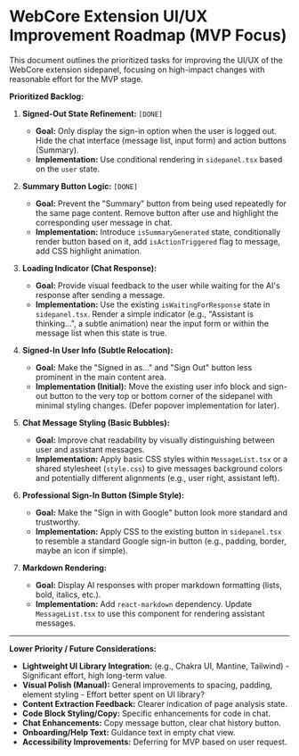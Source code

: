 # WebCore Extension UI/UX Improvement Roadmap (MVP Focus)

This document outlines the prioritized tasks for improving the UI/UX of the WebCore extension sidepanel, focusing on high-impact changes with reasonable effort for the MVP stage.

**Prioritized Backlog:**

1.  **Signed-Out State Refinement:** `[DONE]`

    - **Goal:** Only display the sign-in option when the user is logged out. Hide the chat interface (message list, input form) and action buttons (Summary).
    - **Implementation:** Use conditional rendering in `sidepanel.tsx` based on the `user` state.

2.  **Summary Button Logic:** `[DONE]`

    - **Goal:** Prevent the "Summary" button from being used repeatedly for the same page content. Remove button after use and highlight the corresponding user message in chat.
    - **Implementation:** Introduce `isSummaryGenerated` state, conditionally render button based on it, add `isActionTriggered` flag to message, add CSS highlight animation.

3.  **Loading Indicator (Chat Response):**

    - **Goal:** Provide visual feedback to the user while waiting for the AI's response after sending a message.
    - **Implementation:** Use the existing `isWaitingForResponse` state in `sidepanel.tsx`. Render a simple indicator (e.g., "Assistant is thinking...", a subtle animation) near the input form or within the message list when this state is true.

4.  **Signed-In User Info (Subtle Relocation):**

    - **Goal:** Make the "Signed in as..." and "Sign Out" button less prominent in the main content area.
    - **Implementation (Initial):** Move the existing user info block and sign-out button to the very top or bottom corner of the sidepanel with minimal styling changes. (Defer popover implementation for later).

5.  **Chat Message Styling (Basic Bubbles):**

    - **Goal:** Improve chat readability by visually distinguishing between user and assistant messages.
    - **Implementation:** Apply basic CSS styles within `MessageList.tsx` or a shared stylesheet (`style.css`) to give messages background colors and potentially different alignments (e.g., user right, assistant left).

6.  **Professional Sign-In Button (Simple Style):**

    - **Goal:** Make the "Sign in with Google" button look more standard and trustworthy.
    - **Implementation:** Apply CSS to the existing button in `sidepanel.tsx` to resemble a standard Google sign-in button (e.g., padding, border, maybe an icon if simple).

7.  **Markdown Rendering:**
    - **Goal:** Display AI responses with proper markdown formatting (lists, bold, italics, etc.).
    - **Implementation:** Add `react-markdown` dependency. Update `MessageList.tsx` to use this component for rendering assistant messages.

---

**Lower Priority / Future Considerations:**

- **Lightweight UI Library Integration:** (e.g., Chakra UI, Mantine, Tailwind) - Significant effort, high long-term value.
- **Visual Polish (Manual):** General improvements to spacing, padding, element styling - Effort better spent on UI library?
- **Content Extraction Feedback:** Clearer indication of page analysis state.
- **Code Block Styling/Copy:** Specific enhancements for code in chat.
- **Chat Enhancements:** Copy message button, clear chat history button.
- **Onboarding/Help Text:** Guidance text in empty chat view.
- **Accessibility Improvements:** Deferring for MVP based on user request.
